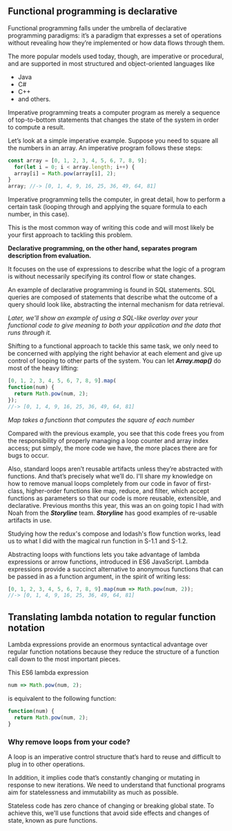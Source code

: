 ## Functional programming is declarative
Functional programming falls under the umbrella of declarative programming paradigms:
it’s a paradigm that expresses a set of operations without revealing how they’re
implemented or how data flows through them.

The more popular models used today, though, are imperative or procedural, and are supported in most structured and object-oriented languages like
- Java
- C#
- C++
- and others.

Imperative programming treats a computer program as merely a sequence of
top-to-bottom statements that changes the state of the system in order to compute a result.

Let’s look at a simple imperative example. Suppose you need to square all the
numbers in an array. An imperative program follows these steps:

```js
const array = [0, 1, 2, 3, 4, 5, 6, 7, 8, 9];
  for(let i = 0; i < array.length; i++) {
  array[i] = Math.pow(array[i], 2);
}
array; //-> [0, 1, 4, 9, 16, 25, 36, 49, 64, 81]
```

Imperative programming tells the computer, in great detail, how to perform a certain
task (looping through and applying the square formula to each number, in this case).

This is the most common way of writing this code and will most likely be your first
approach to tackling this problem.

**Declarative programming, on the other hand, separates program description from
evaluation.**

It focuses on the use of expressions to describe what the logic of a program
is without necessarily specifying its control flow or state changes.

An example of declarative programming is found in SQL statements. SQL queries are composed of statements
that describe what the outcome of a query should look like, abstracting the internal
mechanism for data retrieval.

_Later, we'll show an example of using a SQL-like overlay over your functional code to give meaning to both your application and the data that runs through it._

Shifting to a functional approach to tackle this same task, we only need to be concerned
with applying the right behavior at each element and give up control of looping
to other parts of the system. You can let **_Array.map()_** do most of the heavy lifting:

```js
[0, 1, 2, 3, 4, 5, 6, 7, 8, 9].map(
function(num) {
  return Math.pow(num, 2);
});
//-> [0, 1, 4, 9, 16, 25, 36, 49, 64, 81]
```

_Map takes a functionn that computes the square of each number_

Compared with the previous example, you see that this code frees you from the responsibility of properly managing a loop counter and array index access; put simply, the more code we have, the more places there are for bugs to occur.

Also, standard loops aren’t reusable artifacts unless they’re abstracted with functions. And that’s precisely what we’ll do.
I'll share my knowledge on how to remove manual loops completely from our code in favor of first-class, higher-order functions like map, reduce, and filter, which accept functions as parameters so that our code is more reusable, extensible, and declarative. Previous months this year, this was an on going topic I had with Noah from the **_Storyline_** team. **_Storyline_** has good examples of re-usable artifacts in use.

Studying how the redux's compose and lodash's flow function works, lead us to what I did with the magical run function in S-1.1 and S-1.2.

Abstracting loops with functions lets you take advantage of lambda expressions or arrow functions, introduced in ES6 JavaScript. Lambda expressions provide a succinct alternative to anonymous functions that can be passed in as a function argument, in the spirit of writing less:

```js
[0, 1, 2, 3, 4, 5, 6, 7, 8, 9].map(num => Math.pow(num, 2));
//-> [0, 1, 4, 9, 16, 25, 36, 49, 64, 81]
```

## Translating lambda notation to regular function notation

Lambda expressions provide an enormous syntactical advantage over regular function notations because they reduce the structure of a function call down to the most important pieces.

This ES6 lambda expression

```js
num => Math.pow(num, 2);
```

is equivalent to the following function:

```js
function(num) {
  return Math.pow(num, 2);
}
```
### Why remove loops from your code?

A loop is an imperative control structure that’s hard to reuse and difficult to plug in to other operations.

In addition, it implies code that’s constantly changing or mutating in response to new iterations. We need to understand that functional programs aim for statelessness and immutability as much as possible.

Stateless code has zero chance of changing or breaking global state. To achieve this, we'll use functions that avoid side effects and changes of state, known as pure functions.
